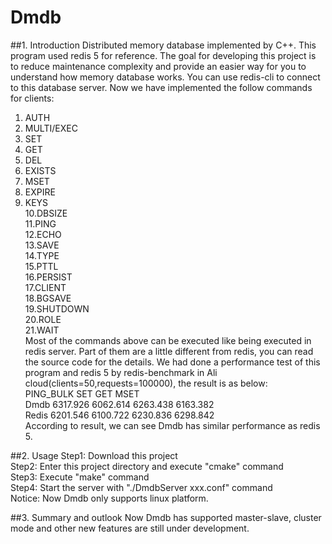 # Dmdb
##1. Introduction
Distributed memory database implemented by C++. This program used redis 5 for reference.
The goal for developing this project is to reduce maintenance complexity and provide an
easier way for you to understand how memory database works. You can use redis-cli to 
connect to this database server. Now we have implemented the follow commands for clients:
1. AUTH  
2. MULTI/EXEC  
3. SET  
4. GET  
5. DEL  
6. EXISTS  
7. MSET  
8. EXPIRE  
9. KEYS  
10.DBSIZE  
11.PING  
12.ECHO  
13.SAVE  
14.TYPE  
15.PTTL  
16.PERSIST  
17.CLIENT  
18.BGSAVE  
19.SHUTDOWN  
20.ROLE  
21.WAIT  
Most of the commands above can be executed like being executed in redis server. Part of them
are a little different from redis, you can read the source code for the details. We had done
a performance test of this program and redis 5 by redis-benchmark in Ali cloud(clients=50,requests=100000), the result is as below:  
        PING_BULK       SET         GET         MSET  
Dmdb    6317.926        6062.614    6263.438    6163.382  
Redis   6201.546        6100.722    6230.836    6298.842  
According to result, we can see Dmdb has similar performance as redis 5.

##2. Usage
Step1: Download this project  
Step2: Enter this project directory and execute "cmake" command  
Step3: Execute "make" command  
Step4: Start the server with "./DmdbServer xxx.conf" command  
Notice: Now Dmdb only supports linux platform.  

##3. Summary and outlook
Now Dmdb has supported master-slave, cluster mode and other new features are still under development.  


